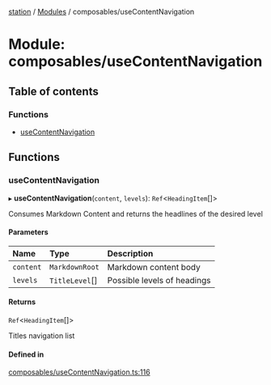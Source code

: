 [station](../README.md) / [Modules](../modules.md) / composables/useContentNavigation

# Module: composables/useContentNavigation

## Table of contents

### Functions

- [useContentNavigation](composables_useContentNavigation.md#usecontentnavigation)

## Functions

### useContentNavigation

▸ **useContentNavigation**(`content`, `levels`): `Ref`<`HeadingItem`[]\>

Consumes Markdown Content and returns the headlines of the desired level

#### Parameters

| Name | Type | Description |
| :------ | :------ | :------ |
| `content` | `MarkdownRoot` | Markdown content body |
| `levels` | `TitleLevel`[] | Possible levels of headings |

#### Returns

`Ref`<`HeadingItem`[]\>

Titles navigation list

#### Defined in

[composables/useContentNavigation.ts:116](https://github.com/kiotosi/station/blob/4059bc9/composables/useContentNavigation.ts#L116)
